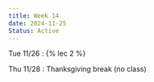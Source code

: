 ```yaml
---
title: Week 14
date: 2024-11-25
Status: Active
---
```


Tue 11/26
: {% lec 2 %}

Thu 11/28
: Thanksgiving break (no class)
